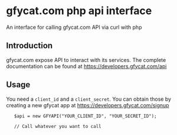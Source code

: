 # gfycat.com php api interface
An interface for calling gfycat.com API via curl with php


## Introduction
gfycat.com expose API to interact with its services. The complete documentation can be found 
 at https://developers.gfycat.com/api
 
 
 ## Usage
You need a `client_id` and a `client_secret`. You can obtain those by creating a new
gfycat app at https://developers.gfycat.com/signup


 ```
    $api = new GFYAPI("YOUR_CLIENT_ID", "YOUR_SECRET_ID");
    
    // Call whatever you want to call
 ```
